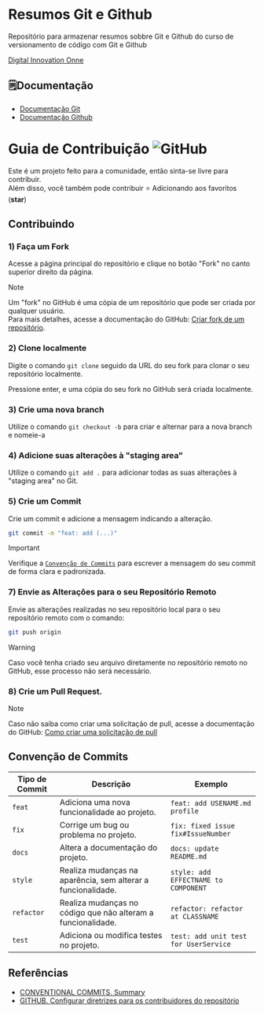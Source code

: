 # Resumos Git e Github

Repositório para armazenar resumos sobbre Git e Github do curso de versionamento de código com Git e Github

[Digital Innovation Onne](https://web.dio.me/home)

## 🗒️Documentação
- [Documentação Git](https://git-scm.com/doc)
- [Documentação Github](https://docs.github.com/)



  
# Guia de Contribuição ![GitHub](https://img.shields.io/badge/-GitHub-0D1117?style=for-the-badge&logo=github&labelColor=0D1117)&nbsp;


 Este é um projeto feito para a comunidade, então sinta-se livre para contribuir.
<br>
 Além disso, você também pode contribuir ⭐ Adicionando aos favoritos (**star**) 

##  Contribuindo

### 1) Faça um **Fork**
Acesse a página principal do repositório e clique no botão "Fork" no canto superior direito da página.
> [!NOTE]  
> Um "fork" no GitHub é uma cópia de um repositório que pode ser criada por qualquer usuário. <br>
> Para mais detalhes, acesse a documentação do GitHub: [Criar fork de um repositório](https://docs.github.com/pt/pull-requests/collaborating-with-pull-requests/working-with-forks/fork-a-repo).

### 2) Clone localmente
Digite o comando `git clone` seguido da URL do seu fork para clonar o seu repositório localmente.

Pressione enter, e uma cópia do seu fork no GitHub será criada localmente.

### 3) Crie uma nova **branch** 
Utilize o comando `git checkout -b` para criar e alternar para a nova branch e nomeie-a

### 4) Adicione suas alterações à "staging area"
Utilize o comando `git add .` para adicionar todas as suas alterações à "staging area" no Git.

### 5) Crie um Commit
Crie um commit e adicione a mensagem indicando a alteração.
```bash
git commit -m "feat: add (...)"
```

>[!IMPORTANT]
> Verifique a [`Convenção de Commits`](https://github.com/digitalinnovationone/dio-lab-open-source/blob/main/CONTRIBUTING.md#conven%C3%A7%C3%A3o-de-commits) para escrever a mensagem do seu commit de forma clara e padronizada.

### 7) Envie as Alterações para o seu Repositório Remoto
Envie as alterações realizadas no seu repositório local para o seu repositório remoto com o comando:
```bash
git push origin
```
>[!WARNING]
> Caso você tenha criado seu arquivo diretamente no repositório remoto no GitHub, esse processo não será necessário.

### 8) Crie um **Pull Request**.

>[!NOTE]
> Caso não saiba como criar uma solicitação de pull, acesse a documentação do GitHub: [Como criar uma solicitação de pull
](https://docs.github.com/pt/pull-requests/collaborating-with-pull-requests/proposing-changes-to-your-work-with-pull-requests/creating-a-pull-request)
    
## Convenção de Commits 

| Tipo de Commit |Descrição                                                            | Exemplo
| ---------------|----------------------------------------------------------------------|-----------
| `feat`         | Adiciona uma nova funcionalidade ao projeto.                         | `feat: add USENAME.md profile`
| `fix`          | Corrige um bug ou problema no projeto.                               | `fix: fixed issue fix#IssueNumber`
| `docs`         | Altera a documentação do projeto.| `docs: update README.md`
| `style`        | Realiza mudanças na aparência, sem alterar a funcionalidade.         | `style: add EFFECTNAME to COMPONENT`
| `refactor`     | Realiza mudanças no código que não alteram a funcionalidade.         | `refactor: refactor at CLASSNAME`
| `test`         | Adiciona ou modifica testes no projeto.                              | `test: add unit test for UserService`


## Referências
- [CONVENTIONAL COMMITS. Summary](https://www.conventionalcommits.org/en/v1.0.0/)
- [GITHUB. Configurar diretrizes para os contribuidores do repositório](https://docs.github.com/pt/communities/setting-up-your-project-for-healthy-contributions/setting-guidelines-for-repository-contributors)
